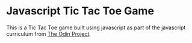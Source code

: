# Javascript Tic Tac Toe Game

This is a Tic Tac Toe game built using javascript as part of the javascript curriculum from [The Odin Project](https://www.theodinproject.com/courses/javascript/lessons/tic-tac-toe-javascript).